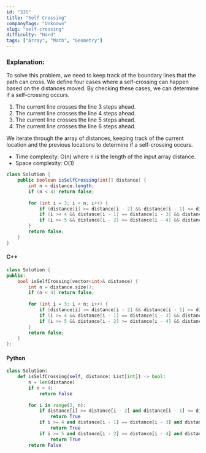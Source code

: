 ```yaml
---
id: "335"
title: "Self Crossing"
companyTags: "Unknown"
slug: "self-crossing"
difficulty: "Hard"
tags: ["Array", "Math", "Geometry"]
---
```


### Explanation:
To solve this problem, we need to keep track of the boundary lines that the path can cross. We define four cases where a self-crossing can happen based on the distances moved. By checking these cases, we can determine if a self-crossing occurs.

1. The current line crosses the line 3 steps ahead.
2. The current line crosses the line 4 steps ahead.
3. The current line crosses the line 5 steps ahead.
4. The current line crosses the line 6 steps ahead.

We iterate through the array of distances, keeping track of the current location and the previous locations to determine if a self-crossing occurs.

- Time complexity: O(n) where n is the length of the input array distance.
- Space complexity: O(1)

```java
class Solution {
    public boolean isSelfCrossing(int[] distance) {
        int n = distance.length;
        if (n < 4) return false;
        
        for (int i = 3; i < n; i++) {
            if (distance[i] >= distance[i - 2] && distance[i - 1] <= distance[i - 3]) return true;
            if (i >= 4 && distance[i - 1] == distance[i - 3] && distance[i] + distance[i - 4] >= distance[i - 2]) return true;
            if (i >= 5 && distance[i - 2] >= distance[i - 4] && distance[i] + distance[i - 4] >= distance[i - 2] && distance[i - 1] <= distance[i - 3] && distance[i - 1] + distance[i - 5] >= distance[i - 3]) return true;
        }
        return false;
    }
}
```

#### C++
```cpp
class Solution {
public:
    bool isSelfCrossing(vector<int>& distance) {
        int n = distance.size();
        if (n < 4) return false;
        
        for (int i = 3; i < n; i++) {
            if (distance[i] >= distance[i - 2] && distance[i - 1] <= distance[i - 3]) return true;
            if (i >= 4 && distance[i - 1] == distance[i - 3] && distance[i] + distance[i - 4] >= distance[i - 2]) return true;
            if (i >= 5 && distance[i - 2] >= distance[i - 4] && distance[i] + distance[i - 4] >= distance[i - 2] && distance[i - 1] <= distance[i - 3] && distance[i - 1] + distance[i - 5] >= distance[i - 3]) return true;
        }
        return false;
    }
};
```

#### Python
```python
class Solution:
    def isSelfCrossing(self, distance: List[int]) -> bool:
        n = len(distance)
        if n < 4:
            return False
        
        for i in range(3, n):
            if distance[i] >= distance[i - 2] and distance[i - 1] <= distance[i - 3]:
                return True
            if i >= 4 and distance[i - 1] == distance[i - 3] and distance[i] + distance[i - 4] >= distance[i - 2]:
                return True
            if i >= 5 and distance[i - 2] >= distance[i - 4] and distance[i] + distance[i - 4] >= distance[i - 2] and distance[i - 1] <= distance[i - 3] and distance[i - 1] + distance[i - 5] >= distance[i - 3]:
                return True
        return False
```